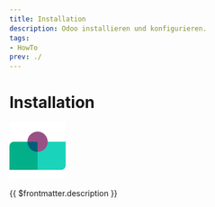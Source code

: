 ```yaml
---
title: Installation
description: Odoo installieren und konfigurieren.
tags:
- HowTo
prev: ./
---
```

# Installation
![icons_odoo_website_hr_recruitment](attachments/icons_odoo_website_hr_recruitment.png)

{{ $frontmatter.description }}

